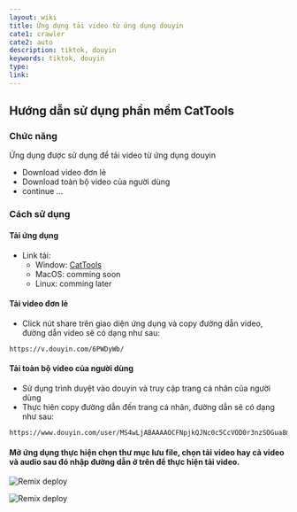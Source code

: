 ```yaml
---
layout: wiki
title: Ứng dụng tải video từ ứng dụng douyin
cate1: crawler
cate2: auto
description: tiktok, douyin
keywords: tiktok, douyin
type:
link:
---
```


## Hướng dẫn sử dụng phần mềm CatTools

### Chức năng

Ứng dụng được sử dụng để tải video từ ứng dụng douyin

- Download video đơn lẻ
- Download toàn bộ video của người dùng
- continue ...

### Cách sử dụng 

#### Tải ứng dụng

- Link tải:
    - Window: [CatTools](https://github.com/tuhalang/tuhalang.github.io/blob/master/tools/CatTools.exe.zip)
    - MacOS: comming soon
    - Linux: comming later

#### Tải video đơn lẻ

- Click nút share trên giao diện ứng dụng và copy đường dẫn video, đường dẫn video sẽ có dạng như sau:

```
https://v.douyin.com/6PWDyWb/
```


#### Tải toàn bộ video của người dùng

- Sử dụng trình duyệt vào douyin và truy cập trang cá nhân của người dùng
- Thực hiên copy đường dẫn đến trang cá nhân, đường dẫn sẽ có dạng như sau:

```
https://www.douyin.com/user/MS4wLjABAAAAOCFNpjkQJNc0c5CcVOD0r3nzSOGua8mttng2BHCRIwc
```

#### Mở ứng dụng thực hiện chọn thư mục lưu file, chọn tải video hay cả video và audio sau đó nhập đường dẫn ở trên để thực hiện tải video.

![Remix deploy](https://tuhalang.github.io/assets/images/download_1_video.png)

![Remix deploy](https://tuhalang.github.io/assets/images/download_n_video.png)
